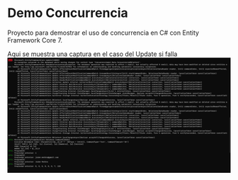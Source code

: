 # Demo Concurrencia

Proyecto para demostrar el uso de concurrencia en C# con Entity Framework Core 7.

Aqui se muestra una captura en el caso del Update si falla
![image](captura.png)
